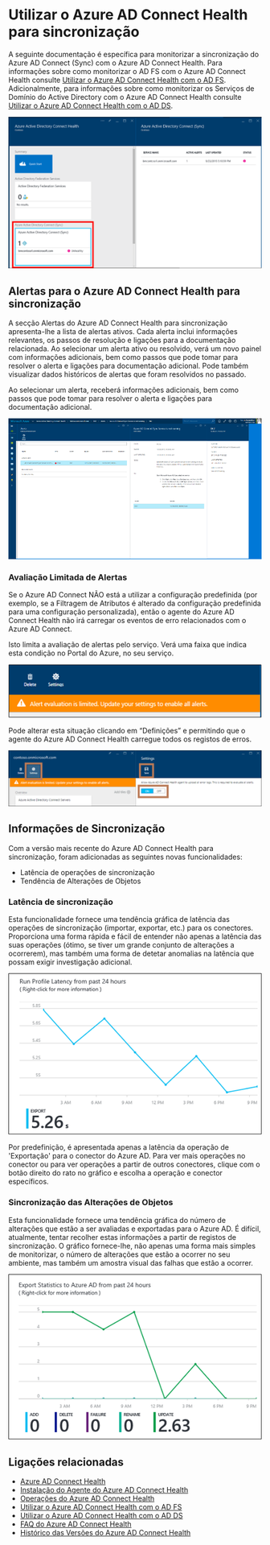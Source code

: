 
<properties
    pageTitle="Utilizar o Azure AD Connect Health com sincronização | Microsoft Azure"
    description="Esta é a página do Azure AD Connect Health que irá discutir como monitorizar a sincronização do Azure AD Connect."
    services="active-directory"
    documentationCenter=""
    authors="billmath"
    manager="femila"
    editor="curtand"/>

<tags
    ms.service="active-directory"
    ms.workload="identity"
    ms.tgt_pltfrm="na"
    ms.devlang="na"
    ms.topic="get-started-article"
    ms.date="08/08/2016"
    ms.author="billmath"/>


# Utilizar o Azure AD Connect Health para sincronização
A seguinte documentação é específica para monitorizar a sincronização do Azure AD Connect (Sync) com o Azure AD Connect Health.  Para informações sobre como monitorizar o AD FS com o Azure AD Connect Health consulte [Utilizar o Azure AD Connect Health com o AD FS](active-directory-aadconnect-health-adfs.md). Adicionalmente, para informações sobre como monitorizar os Serviços de Domínio do Active Directory com o Azure AD Connect Health consulte [Utilizar o Azure AD Connect Health com o AD DS](active-directory-aadconnect-health-adds.md).

![Azure AD Connect Health para Sincronização](./media/active-directory-aadconnect-health-sync/sync.png)

## Alertas para o Azure AD Connect Health para sincronização
A secção Alertas do Azure AD Connect Health para sincronização apresenta-lhe a lista de alertas ativos. Cada alerta inclui informações relevantes, os passos de resolução e ligações para a documentação relacionada. Ao selecionar um alerta ativo ou resolvido, verá um novo painel com informações adicionais, bem como passos que pode tomar para resolver o alerta e ligações para documentação adicional. Pode também visualizar dados históricos de alertas que foram resolvidos no passado.

Ao selecionar um alerta, receberá informações adicionais, bem como passos que pode tomar para resolver o alerta e ligações para documentação adicional.

![Erro de sincronização do Azure AD Connect](./media/active-directory-aadconnect-health-sync/alert.png)

### Avaliação Limitada de Alertas
Se o Azure AD Connect NÃO está a utilizar a configuração predefinida (por exemplo, se a Filtragem de Atributos é alterado da configuração predefinida para uma configuração personalizada), então o agente do Azure AD Connect Health não irá carregar os eventos de erro relacionados com o Azure AD Connect. 

Isto limita a avaliação de alertas pelo serviço. Verá uma faixa que indica esta condição no Portal do Azure, no seu serviço.

![Azure AD Connect Health para Sincronização](./media/active-directory-aadconnect-health-sync/banner.png)

Pode alterar esta situação clicando em “Definições” e permitindo que o agente do Azure AD Connect Health carregue todos os registos de erros.

![Azure AD Connect Health para Sincronização](./media/active-directory-aadconnect-health-sync/banner2.png)

## Informações de Sincronização
Com a versão mais recente do Azure AD Connect Health para sincronização, foram adicionadas as seguintes novas funcionalidades:

- Latência de operações de sincronização
- Tendência de Alterações de Objetos

### Latência de sincronização
Esta funcionalidade fornece uma tendência gráfica de latência das operações de sincronização (importar, exportar, etc.) para os conectores.  Proporciona uma forma rápida e fácil de entender não apenas a latência das suas operações (ótimo, se tiver um grande conjunto de alterações a ocorrerem), mas também uma forma de detetar anomalias na latência que possam exigir investigação adicional.

![Latência de sincronização](./media/active-directory-aadconnect-health-sync/synclatency.png)

Por predefinição, é apresentada apenas a latência da operação de 'Exportação' para o conector do Azure AD.  Para ver mais operações no conector ou para ver operações a partir de outros conectores, clique com o botão direito do rato no gráfico e escolha a operação e conector específicos.

### Sincronização das Alterações de Objetos
Esta funcionalidade fornece uma tendência gráfica do número de alterações que estão a ser avaliadas e exportadas para o Azure AD.  É difícil, atualmente, tentar recolher estas informações a partir de registos de sincronização.  O gráfico fornece-lhe, não apenas uma forma mais simples de monitorizar, o número de alterações que estão a ocorrer no seu ambiente, mas também um amostra visual das falhas que estão a ocorrer.

![Latência de sincronização](./media/active-directory-aadconnect-health-sync/syncobjectchanges.png)

## Ligações relacionadas

* [Azure AD Connect Health](active-directory-aadconnect-health.md)
* [Instalação do Agente do Azure AD Connect Health](active-directory-aadconnect-health-agent-install.md)
* [Operações do Azure AD Connect Health](active-directory-aadconnect-health-operations.md)
* [Utilizar o Azure AD Connect Health com o AD FS](active-directory-aadconnect-health-adfs.md)
* [Utilizar o Azure AD Connect Health com o AD DS](active-directory-aadconnect-health-adds.md)
* [FAQ do Azure AD Connect Health](active-directory-aadconnect-health-faq.md)
* [Histórico das Versões do Azure AD Connect Health](active-directory-aadconnect-health-version-history.md)




<!--HONumber=Sep16_HO3-->


